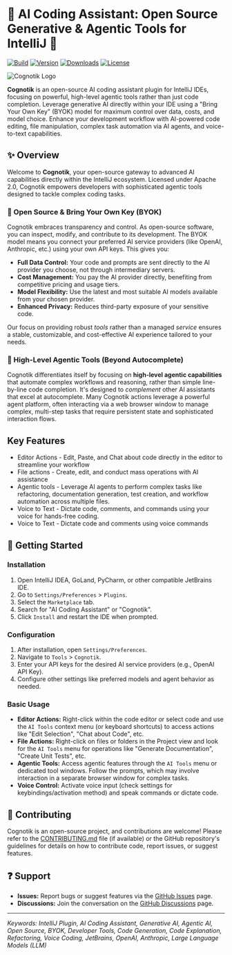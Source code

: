 # 🚀 AI Coding Assistant: Open Source Generative & Agentic Tools for IntelliJ 🌟

[![Build](https://github.com/SimiaCryptus/intellij-aicoder/workflows/Build/badge.svg)](https://github.com/SimiaCryptus/intellij-aicoder/actions)
[![Version](https://img.shields.io/jetbrains/plugin/v/20724-ai-coding-assistant.svg)](https://plugins.jetbrains.com/plugin/20724-ai-coding-assistant)
[![Downloads](https://img.shields.io/jetbrains/plugin/d/20724-ai-coding-assistant.svg)](https://plugins.jetbrains.com/plugin/20724-ai-coding-assistant)
[![License](https://img.shields.io/badge/License-Apache%202.0-blue.svg)](https://opensource.org/licenses/Apache-2.0)

<!-- Plugin description -->
![Cognotik Logo](https://share.simiacrypt.us/cognotik/images/public/icons/icon-512x512.png)

**Cognotik** is an open-source AI coding assistant plugin for IntelliJ IDEs, focusing on powerful, high-level agentic tools rather than just code completion. Leverage generative AI directly within your IDE using a "Bring Your Own Key" (BYOK) model for maximum control over data, costs, and model choice. Enhance your development workflow with AI-powered code editing, file manipulation, complex task automation via AI agents, and voice-to-text capabilities.
<!-- Plugin description end -->

## ✨ Overview

Welcome to **Cognotik**, your open-source gateway to advanced AI capabilities directly within the IntelliJ ecosystem. Licensed under Apache 2.0, Cognotik empowers developers with sophisticated agentic tools designed to tackle complex coding tasks.

### 🔑 Open Source & Bring Your Own Key (BYOK)

Cognotik embraces transparency and control. As open-source software, you can inspect, modify, and contribute to its development. The BYOK model means you connect your preferred AI service providers (like OpenAI, Anthropic, etc.) using your own API keys. This gives you:

*   **Full Data Control:** Your code and prompts are sent directly to the AI provider you choose, not through intermediary servers.
*   **Cost Management:** You pay the AI provider directly, benefiting from competitive pricing and usage tiers.
*   **Model Flexibility:** Use the latest and most suitable AI models available from your chosen provider.
*   **Enhanced Privacy:** Reduces third-party exposure of your sensitive code.

Our focus on providing robust *tools* rather than a managed *service* ensures a stable, customizable, and cost-effective AI experience tailored to your needs.

### 🤖 High-Level Agentic Tools (Beyond Autocomplete)

Cognotik differentiates itself by focusing on **high-level agentic capabilities** that automate complex workflows and reasoning, rather than simple line-by-line code completion. It's designed to *complement* other AI assistants that excel at autocomplete. Many Cognotik actions leverage a powerful agent platform, often interacting via a web browser window to manage complex, multi-step tasks that require persistent state and sophisticated interaction flows.

## Key Features

* Editor Actions - Edit, Paste, and Chat about code directly in the editor to streamline your workflow
* File actions - Create, edit, and conduct mass operations with AI assistance
* Agentic tools - Leverage AI agents to perform complex tasks like refactoring, documentation generation, test creation, and workflow automation across multiple files.
* Voice to Text - Dictate code, comments, and commands using your voice for hands-free coding.
* Voice to Text - Dictate code and comments using voice commands

## 🚀 Getting Started

### Installation

1.  Open IntelliJ IDEA, GoLand, PyCharm, or other compatible JetBrains IDE.
2.  Go to `Settings/Preferences` > `Plugins`.
3.  Select the `Marketplace` tab.
4.  Search for "AI Coding Assistant" or "Cognotik".
5.  Click `Install` and restart the IDE when prompted.

### Configuration

1.  After installation, open `Settings/Preferences`.
2.  Navigate to `Tools` > `Cognotik`.
3.  Enter your API keys for the desired AI service providers (e.g., OpenAI API Key).
4.  Configure other settings like preferred models and agent behavior as needed.

### Basic Usage

*   **Editor Actions:** Right-click within the code editor or select code and use the `AI Tools` context menu (or keyboard shortcuts) to access actions like "Edit Selection", "Chat about Code", etc.
*   **File Actions:** Right-click on files or folders in the Project view and look for the `AI Tools` menu for operations like "Generate Documentation", "Create Unit Tests", etc.
*   **Agentic Tools:** Access agentic features through the `AI Tools` menu or dedicated tool windows. Follow the prompts, which may involve interaction in a separate browser window for complex tasks.
*   **Voice Control:** Activate voice input (check settings for keybindings/activation method) and speak commands or dictate code.

## 🤝 Contributing

Cognotik is an open-source project, and contributions are welcome! Please refer to the [CONTRIBUTING.md](CONTRIBUTING.md) file (if available) or the GitHub repository's guidelines for details on how to contribute code, report issues, or suggest features.

## ❓ Support

*   **Issues:** Report bugs or suggest features via the [GitHub Issues](https://github.com/SimiaCryptus/intellij-aicoder/issues) page.
*   **Discussions:** Join the conversation on the [GitHub Discussions](https://github.com/SimiaCryptus/intellij-aicoder/discussions) page.

---

*Keywords: IntelliJ Plugin, AI Coding Assistant, Generative AI, Agentic AI, Open Source, BYOK, Developer Tools, Code Generation, Code Explanation, Refactoring, Voice Coding, JetBrains, OpenAI, Anthropic, Large Language Models (LLM)*